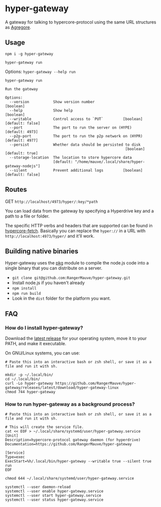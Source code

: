 # hyper-gateway

A gateway for talking to hypercore-protocol using the same URL structures as [Agregore](https://agregore.mauve.moe/).

## Usage

```
npm i -g hyper-gateway
```

```
hyper-gateway run
```

Options: `hyper-gateway --help run`

```
hyper-gateway run

Run the gateway

Options:
  --version           Show version number                              [boolean]
  --help              Show help                                        [boolean]
  --writable          Control access to `PUT`         [boolean] [default: false]
  --port              The port to run the server on (HYPE)       [default: 4973]
  --p2p-port          The port to run the p2p network on (HYPR)  [default: 4977]
  --persist           Whether data should be persisted to disk
                                                       [boolean] [default: true]
  --storage-location  The location to store hypercore data
                      [default: "/home/mauve/.local/share/hyper-gateway-nodejs"]
  --silent            Prevent additional logs         [boolean] [default: false]
```

## Routes

GET `http://localhost/4973/hyper/:key/*path`

You can load data from the gateway by specifying a Hyperdrive key and a path to a file or folder.

The specific HTTP verbs and headers that are supported can be found in [hypercore-fetch](https://github.com/RangerMauve/hypercore-fetch).
Basically you can replace the `hyper://` in a URL with `http://localhost:4973/hyper/` and it'll work.

## Building native binaries

Hyper-gateway uses the [pkg](https://github.com/vercel/pkg) module to compile the node.js code into a single binary that you can distribute on a server.

- `git clone git@github.com:RangerMauve/hyper-gateway.git`
- Install node.js if you haven't already
- `npm install`
- `npm run build`
- Look in the `dist` folder for the platform you want.

## FAQ

### How do I install hyper-gateway?

Download the [latest
release](https://github.com/RangerMauve/hyper-gateway/releases/) for
your operating system, move it to your PATH, and make it executable.

On GNU/Linux systems, you can use:

```
# Paste this into an interactive bash or zsh shell, or save it as a file and run it with sh.

mkdir -p ~/.local/bin/
cd ~/.local/bin/
curl -Lo hyper-gateway https://github.com/RangerMauve/hyper-gateway/releases/latest/download/hyper-gateway-linux
chmod 744 hyper-gateway
```

### How to run hyper-gateway as a background process?

```
# Paste this into an interactive bash or zsh shell, or save it as a file and run it with sh.

# This will create the service file.
cat << EOF > ~/.local/share/systemd/user/hyper-gateway.service
[Unit]
Description=hypercore-protocol gateway daemon (for hyperdrive)
Documentation=https://github.com/RangerMauve/hyper-gateway

[Service]
Type=exec
ExecStart=%h/.local/bin/hyper-gateway --writable true --silent true run
EOF

chmod 644 ~/.local/share/systemd/user/hyper-gateway.service

systemctl --user daemon-reload
systemctl --user enable hyper-gateway.service
systemctl --user start hyper-gateway.service
systemctl --user status hyper-gateway.service
```
